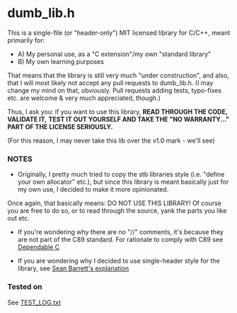 # dumb\_lib.h

This is a single-file (or "header-only") MIT licensed library for C/C++,
meant primarily for:
+ A) My personal use, as a "C extension"/my own "standard library"
+ B) My own learning purposes

That means that the library is still very much "under construction",
and also, that I will most likely not accept any pull requests to dumb\_lib.h.
(I may change my mind on that, obviously.
Pull requests adding tests, typo-fixes etc.
are welcome & very much appreciated, though.)

Thus, I ask you: if you want to use this library, **READ THROUGH THE CODE, VALIDATE IT,**
**TEST IT OUT YOURSELF AND TAKE THE "NO WARRANTY..." PART OF THE LICENSE SERIOUSLY.**

(For this reason, I may never take this lib over the v1.0 mark - we'll see)

### NOTES

- Originally, I pretty much tried to copy the stb libraries style
(i.e. "define your own allocator" etc.), but since this library is meant
basically just for my own use, I decided to make it more opinionated.

Once again, that basically means: DO NOT USE THIS LIBRARY!
Of course you are free to do so, or to read through the source,
yank the parts you like out etc.

- If you're wondering why there are no "//" comments, it's because they are not part
of the C89 standard.
For rationale to comply with C89 see [Dependable C](https://www.dependablec.org/)

- If you are wondering why I decided to use single-header style for the library, see
[Sean Barrett's explanation](https://github.com/nothings/stb?tab=readme-ov-file#why-single-file-headers)

### Tested on

See [TEST_LOG.txt](TEST_LOG.txt)
